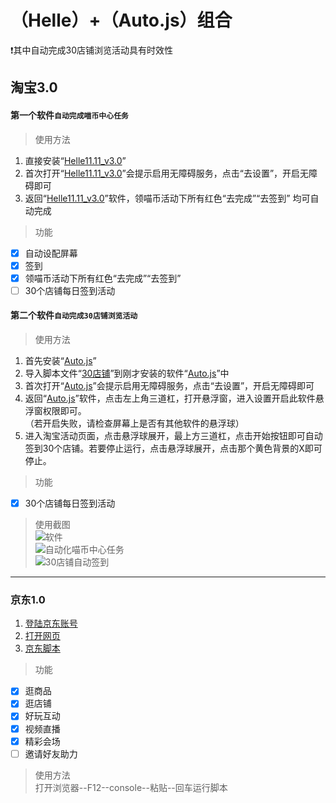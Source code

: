# （Helle）+（Auto.js）组合
:exclamation:其中自动完成30店铺浏览活动具有时效性
## 淘宝3.0
#### 第一个软件`自动完成喵币中心任务`  
> 使用方法  
1. 直接安装“[Helle11.11_v3.0](/v3.0/Helle11.11_v3.0.apk)”  
2. 首次打开“[Helle11.11_v3.0](/v3.0/Helle11.11_v3.0.apk)”会提示启用无障碍服务，点击“去设置”，开启无障碍即可  
3. 返回“[Helle11.11_v3.0](/v3.0/Helle11.11_v3.0.apk)”软件，领喵币活动下所有红色“去完成”“去签到” 均可自动完成  
> 功能  
- [x] 自动设配屏幕   
- [x] 签到  
- [x] 领喵币活动下所有红色“去完成”“去签到” 
- [ ] 30个店铺每日签到活动  
#### 第二个软件`自动完成30店铺浏览活动`  
> 使用方法  
1. 首先安装“[Auto.js](/v3.0/Auto.js.apk)”  
2. 导入脚本文件“[30店铺](/v3.0/30店铺.js)”到刚才安装的软件“[Auto.js](/v3.0/Auto.js.apk)”中  
3. 首次打开“[Auto.js](/v3.0/Auto.js.apk)”会提示启用无障碍服务，点击“去设置”，开启无障碍即可  
4. 返回“[Auto.js](/v3.0/Auto.js.apk)”软件，点击左上角三道杠，打开悬浮窗，进入设置开启此软件悬浮窗权限即可。  
（若开启失败，请检查屏幕上是否有其他软件的悬浮球）  
5. 进入淘宝活动页面，点击悬浮球展开，最上方三道杠，点击开始按钮即可自动签到30个店铺。若要停止运行，点击悬浮球展开，点击那个黄色背景的X即可停止。  
> 功能  
- [x] 30个店铺每日签到活动  
> 使用截图  
![软件](https://github.com/xin-code/2019-11-11/blob/master/v3.0/png/%E8%BD%AF%E4%BB%B6.png)  
![自动化喵币中心任务](https://github.com/xin-code/2019-11-11/blob/master/v3.0/png/%E8%87%AA%E5%8A%A8%E5%8C%96%E5%96%B5%E5%B8%81%E4%B8%AD%E5%BF%83%E4%BB%BB%E5%8A%A1.png)  
![30店铺自动签到](https://github.com/xin-code/2019-11-11/blob/master/v3.0/png/30%E5%BA%97%E9%93%BA%E8%87%AA%E5%8A%A8%E7%AD%BE%E5%88%B0.png)  
***
### 京东1.0  
1. [登陆京东账号](https://www.jd.com/)  
2. [打开网页](https://happy.m.jd.com/babelDiy/GZWVJFLMXBQVEBDQZWMY/XJf8bH6oXDWSgS91daDJzXh9bU7/index.html#/failback)  
3. [京东脚本](/1.0/京东养红包脚本.txt)  
> 功能  
- [x] 逛商品  
- [x] 逛店铺    
- [x] 好玩互动  
- [x] 视频直播  
- [x] 精彩会场 
- [ ] 邀请好友助力  
> 使用方法  
打开浏览器--F12--console--粘贴--回车运行脚本
